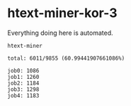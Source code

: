 # htext-miner-kor-3

Everything doing here is automated.

```
htext-miner

total: 6011/9855 (60.99441907661086%)

job0: 1086
job1: 1260
job2: 1184
job3: 1298
job4: 1183
```